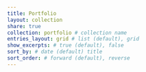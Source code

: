 ```yaml
---
title: Portfolio
layout: collection
share: true
collection: portfolio # collection name
entries_layout: grid # list (default), grid
show_excerpts: # true (default), false
sort_by: # date (default) title
sort_order: # forward (default), reverse
---
```

